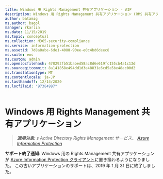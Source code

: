 ```yaml
---
title: Windows 用 Rights Management 共有アプリケーション - AIP
description: Windows 用 Rights Management 共有アプリケーション (RMS 共有アプリ) のサポートは終了しました。
author: batamig
ms.author: bagol
manager: rkarlin
ms.date: 11/15/2019
ms.topic: conceptual
ms.collection: M365-security-compliance
ms.service: information-protection
ms.assetid: 7d8a8abe-6de1-4088-90ee-e0c4bd6deec8
ms.suite: ems
ms.custom: admin
ms.openlocfilehash: 478292fb51babed58ac8d6e619fc155cb4a1c13d
ms.sourcegitcommit: 8a141858e494dd1d3e48831e6cd5a5be48ac00d2
ms.translationtype: MT
ms.contentlocale: ja-JP
ms.lasthandoff: 12/14/2020
ms.locfileid: "97384997"
---
```

# <a name="rights-management-sharing-application-for-windows"></a>Windows 用 Rights Management 共有アプリケーション

>***適用対象**: s Active Directory Rights Management サービス、 [Azure Information Protection](https://azure.microsoft.com/pricing/details/information-protection)*

**サポート終了通知**: Windows 用の Rights Management 共有アプリケーションが [Azure Information Protection クライアント](aip-client.md)に置き換わるようになりました。 この古いアプリケーションのサポートは、2019 年 1 月 31 日に終了しました。
